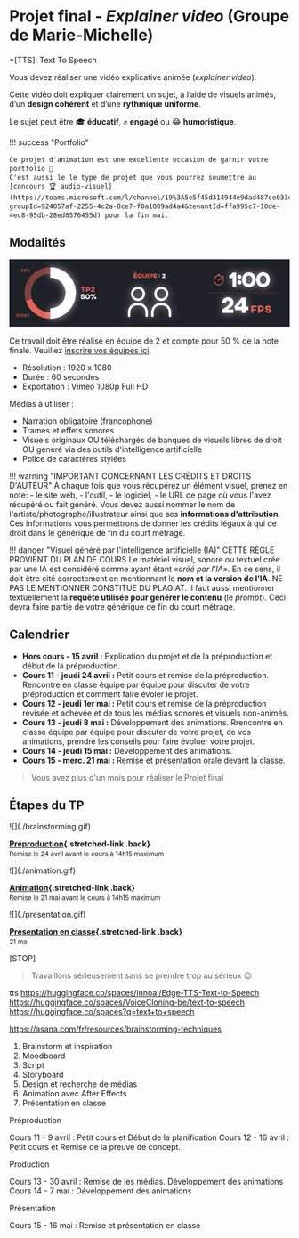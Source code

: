 # Projet final - _Explainer video_ (Groupe de Marie-Michelle)

*[TTS]: Text To Speech

Vous devez réaliser une vidéo explicative animée (_explainer video_).

Cette vidéo doit expliquer clairement un sujet, à l’aide de visuels animés, d’un **design cohérent** et d’une **rythmique uniforme**.

Le sujet peut être 🎓 **éducatif**, ✊ **engagé** ou 😂 **humoristique**.

!!! success "Portfolio"

    Ce projet d'animation est une excellente occasion de garnir votre portfolio 🎨
    C'est aussi le le type de projet que vous pourrez soumettre au [concours 🏆 audio-visuel](https://teams.microsoft.com/l/channel/19%3A5e5f45d314944e9dad487ce033ea4f3e%40thread.tacv2/Concours%20essais%20audiovisuels?groupId=924057af-2255-4c2a-8ce7-f0a1809ad4a4&tenantId=ffa995c7-10de-4ec8-95db-28ed0576455d) pour la fin mai. 

## Modalités

![](infos.jpg)

Ce travail doit être réalisé en équipe de 2 et compte pour 50 % de la note finale. Veuillez [inscrire vos équipes ici](https://cmontmorency365-my.sharepoint.com/:x:/g/personal/mariem_ouellet_cmontmorency_qc_ca/ESPtsDKJDPlNqTAfpmQNQT0BYV5jNZDCXQgwPg6iVncX0w?e=OjUnJM).

* Résolution : 1920 x 1080
* Durée : 60 secondes
* Exportation : Vimeo 1080p Full HD

Médias à utiliser :

* Narration obligatoire (francophone)
* Trames et effets sonores
* Visuels originaux OU téléchargés de banques de visuels libres de droit OU généré via des outils d'intelligence artificielle
* Police de caractères stylées

!!! warning "IMPORTANT CONCERNANT LES CRÉDITS ET DROITS D'AUTEUR"
    À chaque fois que vous récupérez un élément visuel, prenez en note: 
    - le site web, 
    - l'outil, 
    - le logiciel, 
    - le URL de page où vous l'avez récupéré ou fait généré. 
    Vous devez aussi nommer le nom de l'artiste/photographe/illustrateur ainsi que ses **informations d'attribution**. Ces informations vous permettrons de donner les crédits légaux à qui de droit dans le générique de fin du court métrage.

!!! danger "Visuel généré par l'intelligence artificielle (IA)"
    CETTE RÈGLE PROVIENT DU PLAN DE COURS
    Le matériel visuel, sonore ou textuel crée par une IA est considéré comme ayant étant «_créé par l’IA_». En ce sens, il doit être cité correctement en mentionnant le **nom et la version de l’IA**. NE PAS LE MENTIONNER CONSTITUE DU PLAGIAT. Il faut aussi mentionner textuellement la **requête utilisée pour générer le contenu** (le _prompt_). Ceci devra faire partie de votre générique de fin du court métrage.

[^tts]: [:hugging: TTS sur ElenvenLabs](https://elevenlabs.io/fr)

## Calendrier
* **Hors cours - 15 avril :** Explication du projet et de la préproduction et début de la préproduction.
* **Cours 11 -  jeudi 24 avril :** Petit cours et remise de la préproduction. Rencontre en classe équipe par équipe pour discuter de votre préproduction et comment faire évoler le projet.
* **Cours 12 -  jeudi 1er mai :** Petit cours et remise de la préproduction révisée et achevée et de tous les médias sonores et visuels non-animés.
* **Cours 13 - jeudi 8 mai :** Développement des animations. Rrencontre en classe équipe par équipe pour discuter de votre projet, de vos animations, prendre les conseils pour faire évoluer votre projet.
* **Cours 14 - jeudi 15 mai :** Développement des animations.
* **Cours 15 - merc. 21 mai :** Remise et présentation orale devant la classe.

> Vous avez plus d'un mois pour réaliser le Projet final

## Étapes du TP

<div class="grid grid-1-2" markdown>
  ![](./brainstorming.gif)

  **[Préproduction](./step1.md){.stretched-link .back}**
  <br><small>Remise le 24 avril avant le cours à 14h15 maximum</small>
</div>

<div class="grid grid-1-2" markdown>
  ![](./animation.gif)

  **[Animation](./step2.md){.stretched-link .back}**
  <br><small>Remise le 21 mai avant le cours à 14h15 maximum</small>
</div>

<div class="grid grid-1-2" markdown>
  ![](./presentation.gif)

  **[Présentation en classe](./step3.md){.stretched-link .back}**
  <br><small>21 mai</small>
</div>

[STOP]

> Travaillons sérieusement sans se prendre trop au sérieux :wink:

tts
https://huggingface.co/spaces/innoai/Edge-TTS-Text-to-Speech
https://huggingface.co/spaces/VoiceCloning-be/text-to-speech
https://huggingface.co/spaces?q=text+to+speech

https://asana.com/fr/resources/brainstorming-techniques

1. Brainstorm et inspiration
1. Moodboard
1. Script
1. Storyboard
1. Design et recherche de médias
1. Animation avec After Effects
1. Présentation en classe



Préproduction

Cours 11 - 9 avril : Petit cours et Début de la planification
Cours 12 - 16 avril : Petit cours et Remise de la preuve de concept.

Production

Cours 13 - 30 avril : Remise de les médias. Développement des animations
Cours 14 - 7 mai : Développement des animations

Présentation

Cours 15 - 16 mai : Remise et présentation en classe